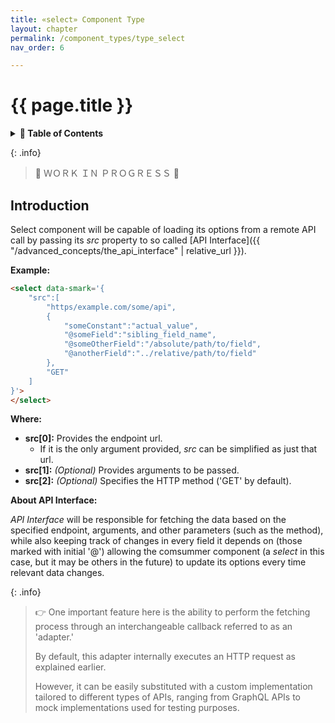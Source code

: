 ```yaml
---
title: «select» Component Type
layout: chapter
permalink: /component_types/type_select
nav_order: 6

---
```


# {{ page.title }}

<details>
<summary>
<strong>📖 Table of Contents</strong>
</summary>

  {{ "
<!-- vim-markdown-toc GitLab -->

* [Introduction](#introduction)

<!-- vim-markdown-toc -->
       " | markdownify }}

</details>


{: .info}
> 🚧  ＷＯＲＫ  ＩＮ  ＰＲＯＧＲＥＳＳ  🚧




Introduction
------------

Select component will be capable of loading its options from a remote API call
by passing its *src* property to so called
[API Interface]({{ "/advanced_concepts/the_api_interface" | relative_url }}).


**Example:**

```html
<select data-smark='{
    "src":[
        "https/example.com/some/api",
        {
            "someConstant":"actual_value",
            "@someField":"sibling_field_name",
            "@someOtherField":"/absolute/path/to/field",
            "@anotherField":"../relative/path/to/field"
        },
        "GET"
    ]
}'>
</select>
```

**Where:**

  * **src[0]:** Provides the endpoint url.
    - If it is the only argument provided, *src* can be simplified as just that
      url.
  * **src[1]:** *(Optional)* Provides arguments to be passed.
  * **src[2]:** *(Optional)* Specifies the HTTP method ('GET' by default).

**About API Interface:**

*API Interface* will be responsible for fetching the data based on the
specified endpoint, arguments, and other parameters (such as the method), while
also keeping track of changes in every field it depends on (those marked with
initial '@') allowing the comsummer component (a *select* in this case, but it
may be others in the future) to update its options every time relevant data
changes.

{: .info}
> 👉 One important feature here is the ability to perform the fetching process
> through an interchangeable callback referred to as an 'adapter.'
> 
> By default, this adapter internally executes an HTTP request as explained earlier.
> 
> However, it can be easily substituted with a custom implementation tailored
> to different types of APIs, ranging from GraphQL APIs to mock implementations
> used for testing purposes.

